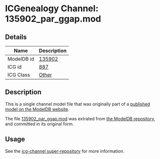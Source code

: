 # ICGenealogy Channel: 135902\_par\_ggap.mod

## Details

Name | Description
---- | -----------
ModelDB id | [135902](http://senselab.med.yale.edu/ModelDB/ShowModel.cshtml?model=135902)
ICG id | [887](http://icg.neurotheory.ox.ac.uk/channels/other/887)
ICG Class | [Other](http://icg.neurotheory.ox.ac.uk/channels/other)

## Description

This is a single channel model file that was originally part of a [published model on the ModelDB website](http://senselab.med.yale.edu/mModelDB/ShowModel.cshtml?model=135902).

The file [135902\_par\_ggap.mod](135902_par_ggap.mod) was extrated from [the ModelDB repository](http://senselab.med.yale.edu/ModelDB/ShowModel.cshtml?model=135902), and committed in its original form.

## Usage

See the [icg-channel super-repository](https://github.com/icgenealogy/icg-channels) for more information.